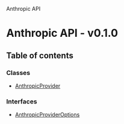 Anthropic API

# Anthropic API - v0.1.0

## Table of contents

### Classes

- [AnthropicProvider](/api-reference/anthropic/classes/AnthropicProvider)

### Interfaces

- [AnthropicProviderOptions](/api-reference/anthropic/interfaces/AnthropicProviderOptions)
